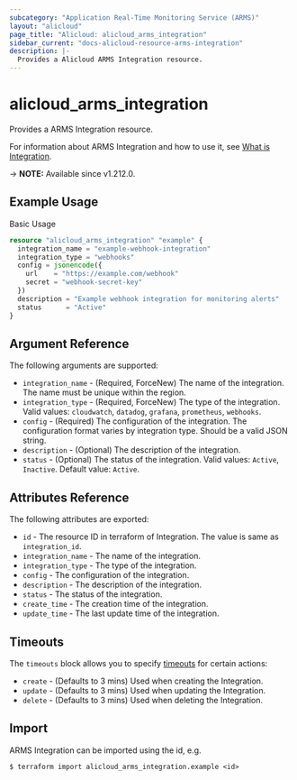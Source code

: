 ```yaml
---
subcategory: "Application Real-Time Monitoring Service (ARMS)"
layout: "alicloud"
page_title: "Alicloud: alicloud_arms_integration"
sidebar_current: "docs-alicloud-resource-arms-integration"
description: |-
  Provides a Alicloud ARMS Integration resource.
---
```


# alicloud_arms_integration

Provides a ARMS Integration resource.

For information about ARMS Integration and how to use it, see [What is Integration](https://www.alibabacloud.com/help/en/arms/developer-reference/api-arms-2019-08-08-createintegration).

-> **NOTE:** Available since v1.212.0.

## Example Usage

Basic Usage

```terraform
resource "alicloud_arms_integration" "example" {
  integration_name = "example-webhook-integration"
  integration_type = "webhooks"
  config = jsonencode({
    url    = "https://example.com/webhook"
    secret = "webhook-secret-key"
  })
  description = "Example webhook integration for monitoring alerts"
  status      = "Active"
}
```

## Argument Reference

The following arguments are supported:

* `integration_name` - (Required, ForceNew) The name of the integration. The name must be unique within the region.
* `integration_type` - (Required, ForceNew) The type of the integration. Valid values: `cloudwatch`, `datadog`, `grafana`, `prometheus`, `webhooks`.
* `config` - (Required) The configuration of the integration. The configuration format varies by integration type. Should be a valid JSON string.
* `description` - (Optional) The description of the integration.
* `status` - (Optional) The status of the integration. Valid values: `Active`, `Inactive`. Default value: `Active`.

## Attributes Reference

The following attributes are exported:

* `id` - The resource ID in terraform of Integration. The value is same as `integration_id`.
* `integration_name` - The name of the integration.
* `integration_type` - The type of the integration.
* `config` - The configuration of the integration.
* `description` - The description of the integration.
* `status` - The status of the integration.
* `create_time` - The creation time of the integration.
* `update_time` - The last update time of the integration.

## Timeouts

The `timeouts` block allows you to specify [timeouts](https://www.terraform.io/docs/configuration-0-11/resources.html#timeouts) for certain actions:

* `create` - (Defaults to 3 mins) Used when creating the Integration.
* `update` - (Defaults to 3 mins) Used when updating the Integration.
* `delete` - (Defaults to 3 mins) Used when deleting the Integration.

## Import

ARMS Integration can be imported using the id, e.g.

```shell
$ terraform import alicloud_arms_integration.example <id>
```